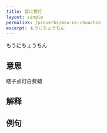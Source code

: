 ```yaml
---
title: 盲に提灯
layout: single
permalink: /proverbs/mou-ni-chouchin
excerpt: もうにちょうちん
---
```


もうにちょうちん

## 意思

瞎子点灯白费蜡

## 解释

## 例句

